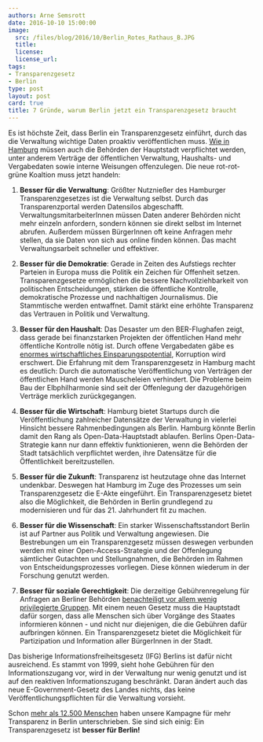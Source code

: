 ```yaml
---
authors: Arne Semsrott
date: 2016-10-10 15:00:00
image:
  src: /files/blog/2016/10/Berlin_Rotes_Rathaus_B.JPG
  title: 
  license: 
  license_url: 
tags:
- Transparenzgesetz
- Berlin
type: post
layout: post
card: true
title: 7 Gründe, warum Berlin jetzt ein Transparenzgesetz braucht 
---
```


Es ist höchste Zeit, dass Berlin ein Transparenzgesetz einführt, durch das die Verwaltung wichtige Daten proaktiv veröffentlichen muss. <a href="http://transparenz.hamburg.de/">Wie in Hamburg</a> müssen auch die Behörden der Hauptstadt verpflichtet werden, unter anderem Verträge der öffentlichen Verwaltung, Haushalts- und Vergabedaten sowie interne Weisungen offenzulegen. Die neue rot-rot-grüne Koaltion muss jetzt handeln:

1) <strong>Besser für die Verwaltung</strong>: Größter Nutznießer des Hamburger Transparenzgesetzes ist die Verwaltung selbst. Durch das Transparenzportal werden Datensilos abgeschafft. VerwaltungsmitarbeiterInnen müssen Daten anderer Behörden nicht mehr einzeln anfordern, sondern können sie direkt selbst im Internet abrufen. Außerdem müssen BürgerInnen oft keine Anfragen mehr stellen, da sie Daten von sich aus online finden können. Das macht Verwaltungsarbeit schneller und effektiver.

2) <strong>Besser für die Demokratie</strong>: Gerade in Zeiten des Aufstiegs rechter Parteien in Europa muss die Politik ein Zeichen für Offenheit setzen. Transparenzgesetze ermöglichen die bessere Nachvollziehbarkeit von politischen Entscheidungen, stärken die öffentliche Kontrolle, demokratische Prozesse und nachhaltigen Journalismus. Die Stammtische werden entwaffnet. Damit stärkt eine erhöhte Transparenz das Vertrauen in Politik und Verwaltung.

3) <strong>Besser für den Haushalt</strong>: Das Desaster um den BER-Flughafen zeigt, dass gerade bei finanzstarken Projekten der öffentlichen Hand mehr öffentliche Kontrolle nötig ist. Durch offene Vergabedaten gäbe es <a href="https://www.transparency.de/fileadmin/pdfs/Themen/Vergabe/OLAF_Broschuere_KorruptionsrisikenVergabe_Okt2013.PDF">enormes wirtschaftliches Einsparungspotential</a>, Korruption wird erschwert. Die Erfahrung mit dem Transparenzgesetz in Hamburg macht es deutlich: Durch die automatische Veröffentlichung von Verträgen der öffentlichen Hand werden Mauscheleien verhindert. Die Probleme beim Bau der Elbphilharmonie sind seit der Offenlegung der dazugehörigen Verträge merklich zurückgegangen.

4) <strong>Besser für die Wirtschaft</strong>: Hamburg bietet Startups durch die Veröffentlichung zahlreicher Datensätze der Verwaltung in vielerlei Hinsicht bessere Rahmenbedingungen als Berlin. Hamburg könnte Berlin damit den Rang als Open-Data-Hauptstadt ablaufen. Berlins Open-Data-Strategie kann nur dann effektiv funktionieren, wenn die Behörden der Stadt tatsächlich verpflichtet werden, ihre Datensätze für die Öffentlichkeit bereitzustellen.

5) <strong>Besser für die Zukunft</strong>: Transparenz ist heutzutage ohne das Internet undenkbar. Deswegen hat Hamburg im Zuge des Prozesses um sein Transparenzgesetz die E-Akte eingeführt. Ein Transparenzgesetz bietet also die Möglichkeit, die Behörden in Berlin grundlegend zu modernisieren und für das 21. Jahrhundert fit zu machen.

6) <strong>Besser für die Wissenschaft</strong>: Ein starker Wissenschaftsstandort Berlin ist auf Partner aus Politik und Verwaltung angewiesen. Die Bestrebungen um ein Transparenzgesetz müssen deswegen verbunden werden mit einer Open-Access-Strategie und der Offenlegung sämtlicher Gutachten und Stellungnahmen, die Behörden im Rahmen von Entscheidungsprozesses vorliegen. Diese können wiederum in der Forschung genutzt werden.

7) <strong>Besser für soziale Gerechtigkeit</strong>: Die derzeitige Gebührenregelung für Anfragen an Berliner Behörden <a href="https://netzpolitik.org/2016/kaputte-verwaltung-warum-berlin-jetzt-ein-transparenzgesetz-braucht/">benachteiligt vor allem wenig privilegierte Gruppen</a>. Mit einem neuen Gesetz muss die Hauptstadt dafür sorgen, dass alle Menschen sich über Vorgänge des Staates informieren können - und nicht nur diejenigen, die die Gebühren dafür aufbringen können. Ein Transparenzgesetz bietet die Möglichkeit für Partizipation und Information aller BürgerInnen in der Stadt.

Das bisherige Informationsfreiheitsgesetz (IFG) Berlins ist dafür nicht ausreichend. Es stammt von 1999, sieht hohe Gebühren für den Informationszugang vor, wird in der Verwaltung nur wenig genutzt und ist auf den reaktiven Informationszugang beschränkt. Daran ändert auch das neue E-Government-Gesetz des Landes nichts, das keine Veröffentlichungspflichten für die Verwaltung vorsieht.

Schon <a href="https://www.change.org/p/milliardenverschwendung-am-flughafen-stoppen-transparenzgesetz-f%C3%BCr-berlin">mehr als 12.500 Menschen</a> haben unsere Kampagne für mehr Transparenz in Berlin unterschrieben. Sie sind sich einig:
Ein Transparenzgesetz ist <strong>besser für Berlin!</strong>
